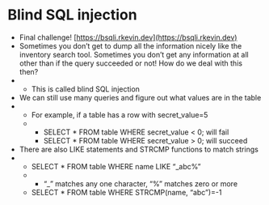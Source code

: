 # Blind SQL injection

* Final challenge! [https://bsqli.rkevin.dev](https://bsqli.rkevin.dev)
* Sometimes you don’t get to dump all the information nicely like the inventory search tool. Sometimes you don’t get any information at all other than if the query succeeded or not! How do we deal with this then?
* * This is called blind SQL injection
* We can still use many queries and figure out what values are in the table
* * For example, if a table has a row with secret\_value=5
  * * SELECT \* FROM table WHERE secret\_value &lt; 0; will fail
    * SELECT \* FROM table WHERE secret\_value &gt; 0; will succeed
* There are also LIKE statements and STRCMP functions to match strings
* * SELECT \* FROM table WHERE name LIKE “\_abc%”
  * * “\_” matches any one character, “%” matches zero or more
  * SELECT \* FROM table WHERE STRCMP\(name, “abc”\)=-1

